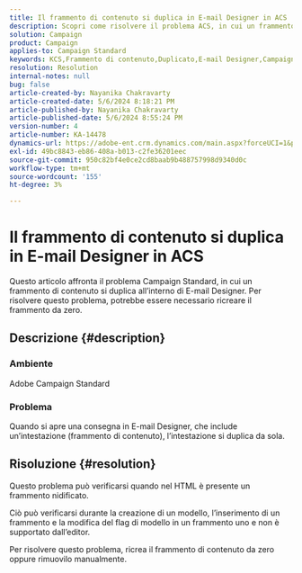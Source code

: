 ```yaml
---
title: Il frammento di contenuto si duplica in E-mail Designer in ACS
description: Scopri come risolvere il problema ACS, in cui un frammento di contenuto viene duplicato a causa di un frammento nidificato in HTML.
solution: Campaign
product: Campaign
applies-to: Campaign Standard
keywords: KCS,Frammento di contenuto,Duplicato,E-mail Designer,Campaign Standard, ACS
resolution: Resolution
internal-notes: null
bug: false
article-created-by: Nayanika Chakravarty
article-created-date: 5/6/2024 8:18:21 PM
article-published-by: Nayanika Chakravarty
article-published-date: 5/6/2024 8:55:24 PM
version-number: 4
article-number: KA-14478
dynamics-url: https://adobe-ent.crm.dynamics.com/main.aspx?forceUCI=1&pagetype=entityrecord&etn=knowledgearticle&id=231607c5-e50b-ef11-9f8a-6045bd0065b6
exl-id: 49bc8843-eb86-408a-b013-c2fe36201eec
source-git-commit: 950c82bf4e0ce2cd8baab9b488757998d9340d0c
workflow-type: tm+mt
source-wordcount: '155'
ht-degree: 3%

---
```


# Il frammento di contenuto si duplica in E-mail Designer in ACS


Questo articolo affronta il problema Campaign Standard, in cui un frammento di contenuto si duplica all’interno di E-mail Designer. Per risolvere questo problema, potrebbe essere necessario ricreare il frammento da zero.

## Descrizione {#description}


### <b>Ambiente</b>

Adobe Campaign Standard

### <b>Problema</b>

Quando si apre una consegna in E-mail Designer, che include un’intestazione (frammento di contenuto), l’intestazione si duplica da sola.


## Risoluzione {#resolution}


Questo problema può verificarsi quando nel HTML è presente un frammento nidificato.

Ciò può verificarsi durante la creazione di un modello, l’inserimento di un frammento e la modifica del flag di modello in un frammento uno e non è supportato dall’editor.

Per risolvere questo problema, ricrea il frammento di contenuto da zero oppure rimuovilo manualmente.
